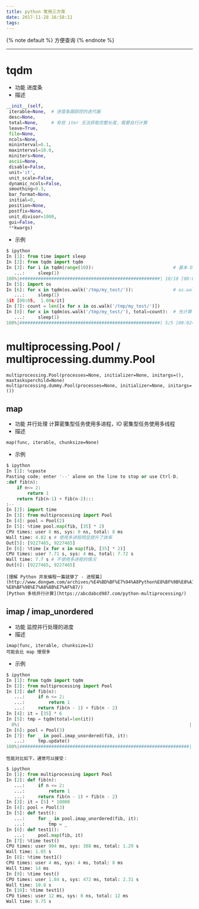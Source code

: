 ```yaml
---
title: python 常用三方库
date: 2017-11-28 16:58:11
tags:
---
```


{% note default %}
方便查询
{% endnote %}

<!--more-->

---

# tqdm
* 功能
进度条
* 描述
```python
__init__(self,
 iterable=None,  # 进度条跟踪控的迭代器
 desc=None,
 total=None,     # 有些 iter 无法获取完整长度，需要自行计算
 leave=True,
 file=None,
 ncols=None,
 mininterval=0.1,
 maxinterval=10.0,
 miniters=None,
 ascii=None,
 disable=False,
 unit='it',
 unit_scale=False,
 dynamic_ncols=False,
 smoothing=0.3,
 bar_format=None,
 initial=0,
 position=None,
 postfix=None,
 unit_divisor=1000,
 gui=False,
 **kwargs)
```
* 示例
```python
$ ipython
In [1]: from time import sleep
In [2]: from tqdm import tqdm
In [3]: for i in tqdm(range(10)):                              # 基本 Demo
   ...:     sleep(1)
100%|#####################################################| 10/10 [00:07<00:00,  1.28it/s]
In [5]: import os
In [6]: for x in tqdm(os.walk('/tmp/my_test/')):               # os.walk 返回的生成器无法直接获取长度，所以进度条没有完成率
   ...:     sleep(1)
5it [00:05,  1.00s/it]
In [7]: count = len([x for x in os.walk('/tmp/my_test/')])
In [8]: for x in tqdm(os.walk('/tmp/my_test/'), total=count):  # 先计算 os.walk 长度，然后传入 total
   ...:     sleep(1)
100%|#####################################################| 5/5 [00:02<00:00,  1.58it/s]
```

# multiprocessing.Pool / multiprocessing.dummy.Pool

```
multiprocessing.Pool(processes=None, initializer=None, initargs=(), maxtasksperchild=None)
multiprocessing.dummy.Pool(processes=None, initializer=None, initargs=())
```

## map
* 功能
并行处理
计算密集型任务使用多进程，IO 密集型任务使用多线程
* 描述
```
map(func, iterable, chunksize=None)
```
* 示例
```python
$ ipython
In [1]: %cpaste
Pasting code; enter '--' alone on the line to stop or use Ctrl-D.
:def fib(n):
    if n<= 2:
        return 1
    return fib(n-1) + fib(n-2):::
:--
In [2]: import time
In [3]: from multiprocessing import Pool
In [4]: pool = Pool(2)
In [5]: %time pool.map(fib, [35] * 2)
CPU times: user 8 ms, sys: 0 ns, total: 8 ms
Wall time: 4.02 s # 使用多进程明显提升了效率
Out[5]: [9227465, 9227465]
In [6]: %time [x for x in map(fib, [35] * 2)]
CPU times: user 7.71 s, sys: 4 ms, total: 7.72 s
Wall time: 7.7 s # 不使用多进程的情况
Out[6]: [9227465, 9227465]
```
    [理解 Python 并发编程一篇就够了 - 进程篇](http://www.dongwm.com/archives/%E4%BD%BF%E7%94%A8Python%E8%BF%9B%E8%A1%8C%E5%B9%B6%E5%8F%91%E7%BC%96%E7%A8%8B-%E8%BF%9B%E7%A8%8B%E7%AF%87/)
    [Python 多核并行计算](https://abcdabcd987.com/python-multiprocessing/)

## imap / imap_unordered
* 功能
监控并行处理的进度
* 描述
```
imap(func, iterable, chunksize=1)
可能会比 map 慢很多
```

* 示例
```python
$ ipython
In [1]: from tqdm import tqdm
In [2]: from multiprocessing import Pool
In [3]: def fib(n):
   ...:     if n <= 2:
   ...:         return 1
   ...:     return fib(n - 1) + fib(n - 2)
In [4]: it = [35] * 6
In [5]: tmp = tqdm(total=len(it))
  0%|                                                                | 0/6 [00:00<?, ?it/s]
In [6]: pool = Pool(3)
In [7]: for _ in pool.imap_unordered(fib, it):
   ...:     tmp.update()
100%|################################################################| 6/6 [00:36<00:00, 12.11s/it]
```
	性能对比如下，通常可以接受：
```python
$ ipython
In [1]: from multiprocessing import Pool
In [2]: def fib(n):
   ...:     if n <= 2:
   ...:         return 1
   ...:     return fib(n - 1) + fib(n - 2)
In [3]: it = [5] * 10000
In [4]: pool = Pool(3)
In [5]: def test():
   ...:     for _ in pool.imap_unordered(fib, it):
   ...:         tmp = _
In [6]: def test1():
   ...:     pool.map(fib, it)
In [7]: %time test()
CPU times: user 904 ms, sys: 388 ms, total: 1.29 s
Wall time: 1.05 s
In [8]: %time test1()
CPU times: user 4 ms, sys: 4 ms, total: 8 ms
Wall time: 14 ms
In [9]: %time test()
CPU times: user 1.84 s, sys: 472 ms, total: 2.31 s
Wall time: 10.8 s
In [10]: %time test1()
CPU times: user 12 ms, sys: 0 ns, total: 12 ms
Wall time: 9.75 s
```
